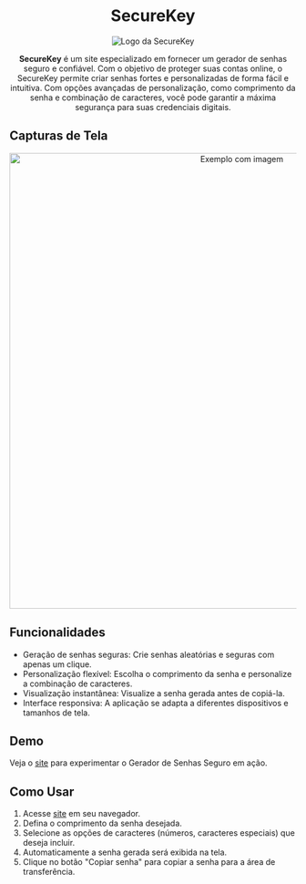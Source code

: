 <h1 align="center">SecureKey</h1>

<p align="center">
  <img src="https://securekey-delta.vercel.app/logoBanner.svg" alt="Logo da SecureKey">
</p>

<p align="center"><b>SecureKey</b> é um site especializado em fornecer um gerador de senhas seguro e confiável. Com o objetivo de proteger suas contas online, o SecureKey permite criar senhas fortes e personalizadas de forma fácil e intuitiva. Com opções avançadas de personalização, como comprimento da senha e combinação de caracteres, você pode garantir a máxima segurança para suas credenciais digitais.</p>

## Capturas de Tela

<p align="center">
  <img src="https://media.discordapp.net/attachments/1094031953465974787/1121624896997441596/e48f0625-0f43-45d2-824a-a98d653493fa.png" alt="Exemplo com imagem" width="800">
</p>

## Funcionalidades

- Geração de senhas seguras: Crie senhas aleatórias e seguras com apenas um clique.
- Personalização flexível: Escolha o comprimento da senha e personalize a combinação de caracteres.
- Visualização instantânea: Visualize a senha gerada antes de copiá-la.
- Interface responsiva: A aplicação se adapta a diferentes dispositivos e tamanhos de tela.

## Demo

Veja o [site](https://securekey-delta.vercel.app/) para experimentar o Gerador de Senhas Seguro em ação.

## Como Usar

1. Acesse [site](https://securekey-delta.vercel.app/) em seu navegador.
2. Defina o comprimento da senha desejada.
3. Selecione as opções de caracteres (números, caracteres especiais) que deseja incluir.
4. Automaticamente a senha gerada será exibida na tela.
5. Clique no botão "Copiar senha" para copiar a senha para a área de transferência.
